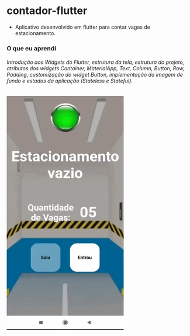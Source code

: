 # contador-flutter

* Aplicativo desenvolvido em flutter para contar vagas de estacionamento.

### O que eu aprendi
###### Introdução aos Widgets do Flutter, estrutura da tela, estrutura do projeto, atributos dos widgets Container, MaterialApp, Text, Column, Button, Row, Padding, customização do widget Button, implementação da imagem de fundo e estados da aplicação (Stateless e Stateful).

![gif app estacionamento](https://github.com/dugf/contador-flutter/blob/main/gif_app_estacionamento/app_estacionamento.gif)
